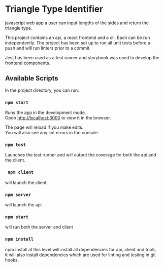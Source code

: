 # Triangle Type Identifier

javascript web app a user can input lengths of the sides and return the triangle type.

This project contains an api, a react frontend and a cli. Each can be run independently.
The project has been set up to run all unit tests before a push and will run linters prior to a commit.

Jest has been used as a test runner and storybook was used to develop the frontend components.

## Available Scripts

In the project directory, you can run:

### `npm start`

Runs the app in the development mode.<br>
Open [http://localhost:3000](http://localhost:3000) to view it in the browser.

The page will reload if you make edits.<br>
You will also see any lint errors in the console.

### `npm test`

Launches the test runner and will output the coverage for both the api and the client.<br>

### ` npm client`

will launch the client

### `npm server`

will launch the api

### `npm start`

will run both the server and client

### `npm install`

npm install at this level will install all dependencies for api, client and tools, it will also install dependencies
which are used for linting and testing in git hooks.
